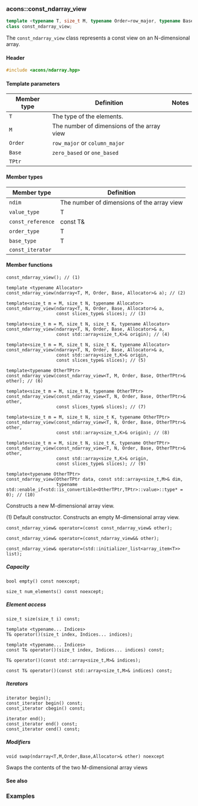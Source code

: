 ### acons::const_ndarray_view

```c++
template <typename T, size_t M, typename Order=row_major, typename Base=zero_based, typename TPtr=const T*>
class const_ndarray_view;  
```
The `const_ndarray_view` class represents a const view on an N-dimensional array.

#### Header
```c++
#include <acons/ndarray.hpp>
```

#### Template parameters

Member type                         |Definition|Notes
------------------------------------|----------|--------------------
`T`|The type of the elements.|
`M`|The number of dimensions of the array view|
`Order`|`row_major` or `column_major`|
`Base`|`zero_based` or `one_based`|
`TPtr`|

#### Member types

Member type                         |Definition
------------------------------------|------------------------------
`ndim`|The number of dimensions of the array view
`value_type`|T
`const_reference`|const T&
`order_type`|T
`base_type`|T
`const_iterator`|

#### Member functions

    const_ndarray_view(); // (1)

    template <typename Allocator>
    const_ndarray_view(ndarray<T, M, Order, Base, Allocator>& a); // (2)

    template<size_t m = M, size_t N, typename Allocator>
    const_ndarray_view(ndarray<T, N, Order, Base, Allocator>& a, 
                       const slices_type& slices); // (3)

    template<size_t m = M, size_t N, size_t K, typename Allocator>
    const_ndarray_view(ndarray<T, N, Order, Base, Allocator>& a, 
                       const std::array<size_t,K>& origin); // (4)

    template<size_t m = M, size_t N, size_t K, typename Allocator>
    const_ndarray_view(ndarray<T, N, Order, Base, Allocator>& a, 
                       const std::array<size_t,K>& origin,
                       const slices_type& slices); // (5)

    template<typename OtherTPtr>
    const_ndarray_view(const_ndarray_view<T, M, Order, Base, OtherTPtr>& other); // (6)

    template<size_t m = M, size_t N, typename OtherTPtr>
    const_ndarray_view(const_ndarray_view<T, N, Order, Base, OtherTPtr>& other, 
                       const slices_type& slices); // (7)

    template<size_t m = M, size_t N, size_t K, typename OtherTPtr>
    const_ndarray_view(const_ndarray_view<T, N, Order, Base, OtherTPtr>& other, 
                       const std::array<size_t,K>& origin); // (8)

    template<size_t m = M, size_t N, size_t K, typename OtherTPtr>
    const_ndarray_view(const_ndarray_view<T, N, Order, Base, OtherTPtr>& other, 
                       const std::array<size_t,K>& origin,
                       const slices_type& slices); // (9)

    template<typename OtherTPtr>
    const_ndarray_view(OtherTPtr data, const std::array<size_t,M>& dim,
                       typename std::enable_if<std::is_convertible<OtherTPtr,TPtr>::value>::type* = 0); // (10) 

Constructs a new M-dimensional array view.

(1) Default constructor. Constructs an empty M-dimensional array view.

    const_ndarray_view& operator=(const const_ndarray_view& other);

    const_ndarray_view& operator=(const_ndarray_view&& other);

    const_ndarray_view& operator=(std::initializer_list<array_item<T>> list);

##### Capacity

    bool empty() const noexcept;

    size_t num_elements() const noexcept;

##### Element access

    size_t size(size_t i) const;

    template <typename... Indices>
    T& operator()(size_t index, Indices... indices); 

    template <typename... Indices>
    const T& operator()(size_t index, Indices... indices) const;

    T& operator()(const std::array<size_t,M>& indices); 

    const T& operator()(const std::array<size_t,M>& indices) const; 

##### Iterators

    iterator begin();
    const_iterator begin() const;
    const_iterator cbegin() const;

    iterator end();
    const_iterator end() const;
    const_iterator cend() const;

##### Modifiers

    void swap(ndarray<T,M,Order,Base,Allocator>& other) noexcept
Swaps the contents of the two M-dimensional array views

#### See also

### Examples
  

